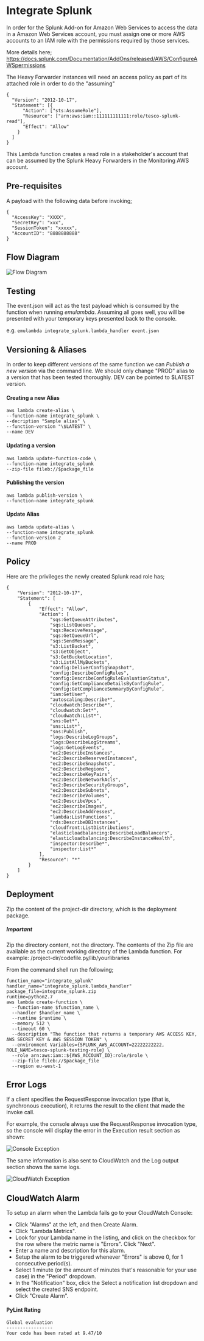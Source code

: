 # Integrate Splunk

In order for the Splunk Add-on for Amazon Web Services to access the data in a Amazon Web Services account, you must assign one or more AWS accounts to an IAM role with the permissions required by those services.

More details here; https://docs.splunk.com/Documentation/AddOns/released/AWS/ConfigureAWSpermissions

The Heavy Forwarder instances will need an access policy as part of its attached role in order to do the "assuming"

```
{
  "Version": "2012-10-17",
  "Statement": [{
      "Action": ["sts:AssumeRole"],
      "Resource": ["arn:aws:iam::111111111111:role/tesco-splunk-read"],
      "Effect": "Allow"
    }
  ]
}

```

This Lambda function creates a read role in a stakeholder's account that can be assumed by the Splunk Heavy Forwarders in the Monitoring AWS account.


## Pre-requisites 
A payload with the following data before invoking;

```
{
  "AccessKey": "XXXX",
  "SecretKey": "xxx",
  "SessionToken": "xxxxx",
  "AccountID": "8888888888"
}
```

## Flow Diagram
![Flow Diagram](https://github.dev.global.tesco.org/AWS-CCC/lambda-functions/blob/master/integrate_splunk/flow-diagram.png)

##  Testing
The event.json will act as the test payload which is consumed by the function when running *emulambda*.
Assuming all goes well, you will be presented with your temporary keys presented back to the console.

e.g.
`emulambda integrate_splunk.lambda_handler event.json`

## Versioning & Aliases

In order to keep different versions of the same function we can *Publish a new version* via the command line. We should only change "PROD" alias to a version that has been tested thoroughly. DEV can be pointed to $LATEST version.

#### Creating a new Alias
```
aws lambda create-alias \
--function-name integrate_splunk \
--decription "Sample alias" \
--function-version "\$LATEST" \
--name DEV
```

#### Updating a version
```
aws lambda update-function-code \
--function-name integrate_splunk
--zip-file fileb://$package_file
```

#### Publishing the version
```
aws lambda publish-version \
--function-name integrate_splunk
```

#### Update Alias
```
aws lambda update-alias \
--function-name integrate_splunk
--function-version 2
--name PROD
```

## Policy
Here are the privileges the newly created Splunk read role has;
```
{
    "Version": "2012-10-17",
    "Statement": [
        {
            "Effect": "Allow",
            "Action": [
                "sqs:GetQueueAttributes",
                "sqs:ListQueues",
                "sqs:ReceiveMessage",
                "sqs:GetQueueUrl",
                "sqs:SendMessage",
                "s3:ListBucket",
                "s3:GetObject",
                "s3:GetBucketLocation",
                "s3:ListAllMyBuckets",
                "config:DeliverConfigSnapshot",
                "config:DescribeConfigRules",
                "config:DescribeConfigRuleEvaluationStatus",
                "config:GetComplianceDetailsByConfigRule",
                "config:GetComplianceSummaryByConfigRule",
                "iam:GetUser",
                "autoscaling:Describe*",
                "cloudwatch:Describe*",
                "cloudwatch:Get*",
                "cloudwatch:List*",
                "sns:Get*",
                "sns:List*",
                "sns:Publish",
                "logs:DescribeLogGroups",
                "logs:DescribeLogStreams",
                "logs:GetLogEvents",
                "ec2:DescribeInstances",
                "ec2:DescribeReservedInstances",
                "ec2:DescribeSnapshots",
                "ec2:DescribeRegions",
                "ec2:DescribeKeyPairs",
                "ec2:DescribeNetworkAcls",
                "ec2:DescribeSecurityGroups",
                "ec2:DescribeSubnets",
                "ec2:DescribeVolumes",
                "ec2:DescribeVpcs",
                "ec2:DescribeImages",
                "ec2:DescribeAddresses",
                "lambda:ListFunctions",
                "rds:DescribeDBInstances",
                "cloudfront:ListDistributions",
                "elasticloadbalancing:DescribeLoadBalancers",
                "elasticloadbalancing:DescribeInstanceHealth",
                "inspector:Describe*",
                "inspector:List*"
            ],
            "Resource": "*"
        }
    ]
}
```
## Deployment

Zip the content of the project-dir directory, which is the deployment package.

##### Important
Zip the directory content, not the directory. The contents of the Zip file are available as the current working directory of the Lambda function. For example: /project-dir/codefile.py/lib/yourlibraries

From the command shell run the following;
```
function_name="integrate_splunk"
handler_name="integrate_splunk.lambda_handler"
package_file=integrate_splunk.zip
runtime=python2.7
aws lambda create-function \
  --function-name $function_name \
  --handler $handler_name \
  --runtime $runtime \
  --memory 512 \
  --timeout 60 \
  --description "The function that returns a temporary AWS ACCESS KEY, AWS SECRET KEY & AWS SESSION TOKEN" \
  --environment Variables={SPLUNK_AWS_ACCOUNT=22222222222, ROLE_NAME=tesco-splunk-testing-role} \
  --role arn:aws:iam::${AWS_ACCOUNT_ID}:role/$role \
  --zip-file fileb://$package_file
  --region eu-west-1
```

## Error Logs

If a client specifies the RequestResponse invocation type (that is, synchronous execution), it returns the result to the client that made the invoke call.

For example, the console always use the RequestResponse invocation type, so the console will display the error in the Execution result section as shown:

![Console Exception](https://github.dev.global.tesco.org/AWS-CCC/Lambda_Functions/blob/master/aws_temp_keys_generator/exception-shown-in-console.png)

The same information is also sent to CloudWatch and the Log output section shows the same logs.

![CloudWatch Exception](https://github.dev.global.tesco.org/AWS-CCC/Lambda_Functions/blob/master/aws_temp_keys_generator/exception-shown-in-console20.png)

## CloudWatch Alarm

To setup an alarm when the Lambda fails go to your CloudWatch Console:
* Click "Alarms" at the left, and then Create Alarm.
* Click "Lambda Metrics".
* Look for your Lambda name in the listing, and click on the checkbox for the row where the metric name is "Errors". Click "Next".
* Enter a name and description for this alarm.
* Setup the alarm to be triggered whenever "Errors" is above 0, for 1 consecutive period(s).
* Select 1 minute (or the amount of minutes that's reasonable for your use case) in the "Period" dropdown.
* In the "Notification" box, click the Select a notification list dropdown and select the created SNS endpoint.
* Click "Create Alarm".

#### PyLint Rating 
```
Global evaluation
-----------------
Your code has been rated at 9.47/10
```
